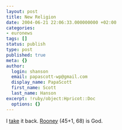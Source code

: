 ```yaml
---
layout: post
title: New Religion
date: 2004-06-21 22:06:33.000000000 +02:00
categories:
- euronews
tags: []
status: publish
type: post
published: true
meta: {}
author:
  login: shanson
  email: papascott-wp@gmail.com
  display_name: PapaScott
  first_name: Scott
  last_name: Hanson
excerpt: !ruby/object:Hpricot::Doc
  options: {}
---
```

<p>I <a href="http://www.papascott.de/archives/2004/06/13/zidane-is-god/">take</a> it back. <a href="http://news.bbc.co.uk/sport1/hi/football/euro_2004/3787401.stm" title="BBC SPORT | Football | Euro 2004 | Live: Croatia 2-4 England">Rooney</a> (45+1, 68) is God.</p>
